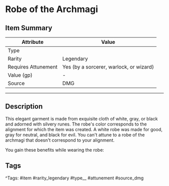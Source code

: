 # Robe of the Archmagi

## Item Summary

| Attribute            | Value                        |
|----------------------|------------------------------|
| Type                 |   |
| Rarity               | Legendary             |
| Requires Attunement  | Yes (by a sorcerer, warlock, or wizard)                |
| Value (gp)           | -    |
| Source               | DMG |

---

## Description

This elegant garment is made from exquisite cloth of white, gray, or black and adorned with silvery runes. The robe's color corresponds to the alignment for which the item was created. A white robe was made for good, gray for neutral, and black for evil. You can't attune to a robe of the archmagi that doesn't correspond to your alignment.

You gain these benefits while wearing the robe:

## Tags

^Tags: #item #rarity_legendary #type__ #attunement #source_dmg